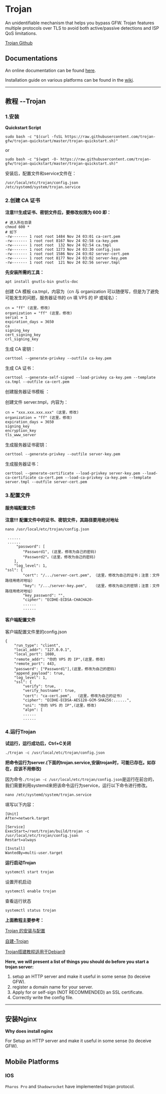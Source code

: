# Trojan

An unidentifiable mechanism that helps you bypass GFW. 
Trojan features multiple protocols over TLS to avoid both active/passive detections and ISP QoS limitations.

[Trojan Github ](https://trojan-gfw.github.io/trojan/)

## Documentations

An online documentation can be found [here](https://trojan-gfw.github.io/trojan/).

Installation guide on various platforms can be found in the [wiki](https://github.com/trojan-gfw/trojan/wiki/Binary-&-Package-Distributions).

----

## 教程 --Trojan

### 1.安装

**Quickstart Script**

`sudo bash -c "$(curl -fsSL https://raw.githubusercontent.com/trojan-gfw/trojan-quickstart/master/trojan-quickstart.sh)"`

 or 

`sudo bash -c "$(wget -O- https://raw.githubusercontent.com/trojan-gfw/trojan-quickstart/master/trojan-quickstart.sh)"`

安装后，配置文件和service文件在：

    /usr/local/etc/trojan/config.json
    /etc/systemd/system/trojan.service
    
### 2.创建 CA 证书

**注意!!!生成证书、密钥文件后，要修改权限为 600 即：**

```shell
# 进入所在目录
chmod 600 *
# 如下
-rw------- 1 root root 1484 Nov 24 03:01 ca-cert.pem
-rw------- 1 root root 8167 Nov 24 02:58 ca-key.pem
-rw------- 1 root root  132 Nov 24 02:54 ca.tmpl
-rw------- 1 root root 1273 Nov 24 03:30 config.json
-rw------- 1 root root 1586 Nov 24 03:02 server-cert.pem
-rw------- 1 root root 8177 Nov 24 03:02 server-key.pem
-rw------- 1 root root  121 Nov 24 02:56 server.tmpl
```

**先安装所需的工具：**

`apt install gnutls-bin gnutls-doc`


创建 CA 模板 ca.tmpl，内容为（cn 与 organization 可以随便写，但是为了避免可能发生的问题，服务器证书的 cn 填 VPS 的 IP 或域名）：

```shell
cn = "ff" (这里，修改)
organization = "ff" (这里，修改)
serial = 1
expiration_days = 3650
ca
signing_key
cert_signing_key
crl_signing_key
```

生成 CA 密钥：

`certtool --generate-privkey --outfile ca-key.pem`

生成 CA 证书：

`certtool --generate-self-signed --load-privkey ca-key.pem --template ca.tmpl --outfile ca-cert.pem`

创建服务器证书模板 ：

创建文件 server.tmpl，内容为：

```shell
cn = "xxx.xxx.xxx.xxx" (这里，修改)
organization = "ff" (这里，修改)
expiration_days = 3650
signing_key
encryption_key
tls_www_server
```

生成服务器证书密钥：

`certtool --generate-privkey --outfile server-key.pem`

生成服务器证书：

`certtool --generate-certificate --load-privkey server-key.pem --load-ca-certificate ca-cert.pem --load-ca-privkey ca-key.pem --template server.tmpl --outfile server-cert.pem`


### 3.配置文件

#### 服务端配置文件

**注意!!! 配置文件中的证书、密钥文件，其路径要用绝对地址**

`nano /usr/local/etc/trojan/config.json`

```shell
 ......
 ......
     "password": [
        "Password1", (这里，修改为自己的密码)
        "Password2"。(这里，修改为自己的密码)
    ],
    "log_level": 1,
"ssl": {
        "cert": "/.../server-cert.pem", （这里，修改为自己的证书；注意：文件路径用绝对地址）
        "key": "/.../server-key.pem",   （这里，修改为自己的密钥；注意：文件路径用绝对地址）
        "key_password": "",
        "cipher": "ECDHE-ECDSA-CHACHA20-
        ......
        ......
```

#### 客户端配置文件

客户端配置文件里的config.json

```shell
{
    "run_type": "client",
    "local_addr": "127.0.0.1",
    "local_port": 1080,
    "remote_addr": "你的 VPS 的 IP",(这里，修改)
    "remote_port": 443,
    "password": ["Password1"],(这里，修改为自己的密码)
    "append_payload": true,
    "log_level": 1,
    "ssl": {
        "verify": true,
        "verify_hostname": true,
        "cert": "ca-cert.pem",  （这里，修改为自己的证书)
        "cipher": "ECDHE-ECDSA-AES128-GCM-SHA256:......",
        "sni": "你的 VPS 的 IP",(这里，修改)
        "alpn": [
        ......
        ......
```
        
### 4.运行Trojan

**试运行，运行成功后，Ctrl+C关闭**

`./trojan -c /usr/local/etc/trojan/config.json`

**把命令运行为server.(下面的trojan.service,安装trojan时，可能已存在。如存在，应该不用修改)**

因为命令`./trojan -c /usr/local/etc/trojan/config.json`是运行在前台的，我们需要利用systemd来把该命令运行为service，运行以下命令进行修改。

`nano /etc/systemd/system/trojan.service`

填写以下内容：
```shell
[Unit]
After=network.target 
 
[Service]
ExecStart=/root/trojan/build/trojan -c /usr/local/etc/trojan/config.json
Restart=always
 
[Install]
WantedBy=multi-user.target
```

**运行启动Trojan**

`systemctl start trojan`

设置开机启动

`systemctl enable trojan`

查看运行状态

`systemctl status trojan`


**上面教程主要参考：**

[Trojan 的安装与配置](https://www.oixxu.com/anti-gfw-tool-trojan-install-configuration/)

[自建-Trojan](https://trojan-tutor.github.io/2019/04/10/p41.html)

[Trojan搭建教程适用于Debian9](https://vave.men/trojan.html)


**Here, we will present a list of things you should do before you start a trojan server:**

  1. setup an HTTP server and make it useful in some sense (to deceive GFW).
  2. register a domain name for your server.
  3. Apply for or self-sign (NOT RECOMMENDED) an SSL certificate.
  4. Correctly write the config file.

---

## 安装Nginx

**Why does install nginx**

For Setup an HTTP server and make it useful in some sense (to deceive GFW).






## Mobile Platforms

### IOS

`Pharos Pro` and `Shadowrocket` have implemented trojan protocol.





